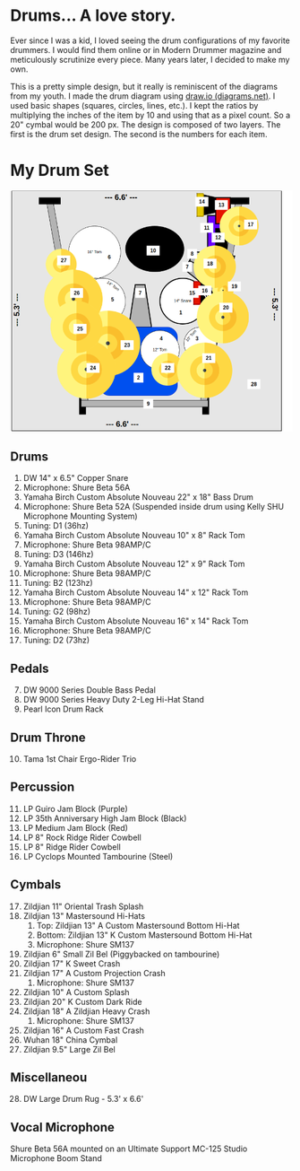 # Drums... A love story.

Ever since I was a kid, I loved seeing the drum configurations of my favorite drummers. I would find them online or in Modern Drummer magazine and meticulously scrutinize every piece. Many years later, I decided to make my own.

This is a pretty simple design, but it really is reminiscent of the diagrams from my youth. I made the drum diagram using [draw.io (diagrams.net)](https://www.drawio.com/). I used basic shapes (squares, circles, lines, etc.). I kept the ratios by multiplying the inches of the item by 10 and using that as a pixel count. So a 20" cymbal would be 200 px. The design is composed of two layers. The first is the drum set design. The second is the numbers for each item.

# My Drum Set

![Drum Set With Item Map](Assets/DrumSetWithItemMap.png)

## Drums

1. DW 14" x 6.5" Copper Snare
  1. Microphone: Shure Beta 56A
2. Yamaha Birch Custom Absolute Nouveau 22" x 18" Bass Drum
  1. Microphone: Shure Beta 52A (Suspended inside drum using Kelly SHU Microphone Mounting System)
  2. Tuning: D1 (36hz)
3. Yamaha Birch Custom Absolute Nouveau 10" x 8" Rack Tom
  1. Microphone: Shure Beta 98AMP/C
  2. Tuning: D3 (146hz) 
4. Yamaha Birch Custom Absolute Nouveau 12" x 9" Rack Tom
  1. Microphone: Shure Beta 98AMP/C
  2. Tuning: B2 (123hz) 
5. Yamaha Birch Custom Absolute Nouveau 14" x 12" Rack Tom
  1. Microphone: Shure Beta 98AMP/C
  2. Tuning: G2 (98hz) 
6. Yamaha Birch Custom Absolute Nouveau 16" x 14" Rack Tom
  1. Microphone: Shure Beta 98AMP/C
  2. Tuning: D2 (73hz) 

## Pedals

7. DW 9000 Series Double Bass Pedal
8. DW 9000 Series Heavy Duty 2-Leg Hi-Hat Stand
9. Pearl Icon Drum Rack

## Drum Throne

10. Tama 1st Chair Ergo-Rider Trio

## Percussion

11. LP Guiro Jam Block (Purple)
12. LP 35th Anniversary High Jam Block (Black)
13. LP Medium Jam Block (Red)
14. LP 8" Rock Ridge Rider Cowbell
15. LP 8" Ridge Rider Cowbell
16. LP Cyclops Mounted Tambourine (Steel)

## Cymbals

17. Zildjian 11" Oriental Trash Splash
18. Zildjian 13" Mastersound Hi-Hats
    1. Top: Zildjian 13" A Custom Mastersound Bottom Hi-Hat
    2. Bottom: Zildjian 13" K Custom Mastersound Bottom  Hi-Hat
    3. Microphone: Shure SM137
19. Zildjian 6" Small Zil Bel (Piggybacked on tambourine)
20. Zildjian 17" K Sweet Crash
21. Zildjian 17" A Custom Projection Crash
    1. Microphone: Shure SM137
22. Zildjian 10" A Custom Splash
23. Zildjian 20" K Custom Dark Ride
24. Zildjian 18" A Zildjian Heavy Crash
    1. Microphone: Shure SM137
25. Zildjian 16" A Custom Fast Crash
26. Wuhan 18" China Cymbal
27. Zildjian 9.5" Large Zil Bel

## Miscellaneou
28. DW Large Drum Rug - 5.3' x 6.6'

## Vocal Microphone

Shure Beta 56A mounted on an Ultimate Support MC-125 Studio Microphone Boom Stand